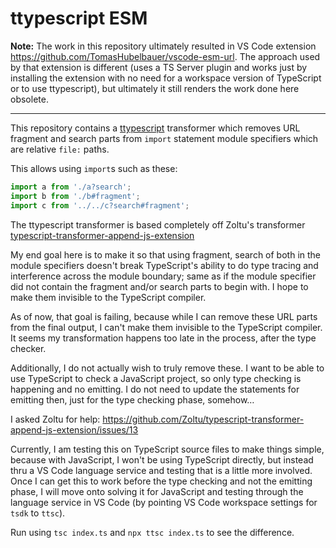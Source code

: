 # ttypescript ESM

**Note:** The work in this repository ultimately resulted in VS Code extension
https://github.com/TomasHubelbauer/vscode-esm-url. The approach used by that
extension is different (uses a TS Server plugin and works just by installing
the extension with no need for a workspace version of TypeScript or to use
ttypescript), but ultimately it still renders the work done here obsolete.

---

This repository contains a [ttypescript](https://github.com/cevek/ttypescript)
transformer which removes URL fragment and search parts from `import` statement
module specifiers which are relative `file:` paths.

This allows using `import`s such as these:

```typescript
import a from './a?search';
import b from './b#fragment';
import c from '../../c?search#fragment';
```

The ttypescript transformer is based completely off Zoltu's transformer
[typescript-transformer-append-js-extension](https://github.com/Zoltu/typescript-transformer-append-js-extension)

My end goal here is to make it so that using fragment, search of both in the
module specifiers doesn't break TypeScript's ability to do type tracing and
interference across the module boundary; same as if the module specifier did not
contain the fragment and/or search parts to begin with. I hope to make them
invisible to the TypeScript compiler.

As of now, that goal is failing, because while I can remove these URL parts from
the final output, I can't make them invisible to the TypeScript compiler. It
seems my transformation happens too late in the process, after the type checker.

Additionally, I do not actually wish to truly remove these. I want to be able to
use TypeScript to check a JavaScript project, so only type checking is happening
and no emitting. I do not need to update the statements for emitting then, just
for the type checking phase, somehow…

I asked Zoltu for help:
https://github.com/Zoltu/typescript-transformer-append-js-extension/issues/13

Currently, I am testing this on TypeScript source files to make things simple,
because with JavaScript, I won't be using TypeScript directly, but instead thru
a VS Code language service and testing that is a little more involved. Once I
can get this to work before the type checking and not the emitting phase, I will
move onto solving it for JavaScript and testing through the language service in
VS Code (by pointing VS Code workspace settings for `tsdk` to `ttsc`).

Run using `tsc index.ts` and `npx ttsc index.ts` to see the difference.
